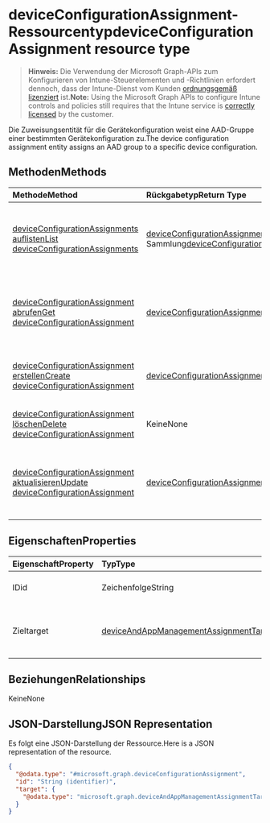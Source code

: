 # <a name="deviceconfigurationassignment-resource-type"></a><span data-ttu-id="33eb2-101">deviceConfigurationAssignment-Ressourcentyp</span><span class="sxs-lookup"><span data-stu-id="33eb2-101">deviceConfigurationAssignment resource type</span></span>

> <span data-ttu-id="33eb2-102">**Hinweis:** Die Verwendung der Microsoft Graph-APIs zum Konfigurieren von Intune-Steuerelementen und -Richtlinien erfordert dennoch, dass der Intune-Dienst vom Kunden [ordnungsgemäß lizenziert](https://go.microsoft.com/fwlink/?linkid=839381) ist.</span><span class="sxs-lookup"><span data-stu-id="33eb2-102">**Note:** Using the Microsoft Graph APIs to configure Intune controls and policies still requires that the Intune service is [correctly licensed](https://go.microsoft.com/fwlink/?linkid=839381) by the customer.</span></span>

<span data-ttu-id="33eb2-103">Die Zuweisungsentität für die Gerätekonfiguration weist eine AAD-Gruppe einer bestimmten Gerätekonfiguration zu.</span><span class="sxs-lookup"><span data-stu-id="33eb2-103">The device configuration assignment entity assigns an AAD group to a specific device configuration.</span></span>
## <a name="methods"></a><span data-ttu-id="33eb2-104">Methoden</span><span class="sxs-lookup"><span data-stu-id="33eb2-104">Methods</span></span>
|<span data-ttu-id="33eb2-105">Methode</span><span class="sxs-lookup"><span data-stu-id="33eb2-105">Method</span></span>|<span data-ttu-id="33eb2-106">Rückgabetyp</span><span class="sxs-lookup"><span data-stu-id="33eb2-106">Return Type</span></span>|<span data-ttu-id="33eb2-107">Beschreibung</span><span class="sxs-lookup"><span data-stu-id="33eb2-107">Description</span></span>|
|:---|:---|:---|
|[<span data-ttu-id="33eb2-108">deviceConfigurationAssignments auflisten</span><span class="sxs-lookup"><span data-stu-id="33eb2-108">List deviceConfigurationAssignments</span></span>](../api/intune_deviceconfig_deviceconfigurationassignment_list.md)|<span data-ttu-id="33eb2-109">[deviceConfigurationAssignment](../resources/intune_deviceconfig_deviceconfigurationassignment.md)-Sammlung</span><span class="sxs-lookup"><span data-stu-id="33eb2-109">[deviceConfigurationAssignment](../resources/intune_deviceconfig_deviceconfigurationassignment.md) collection</span></span>|<span data-ttu-id="33eb2-110">Auflisten von Eigenschaften und Beziehungen der [deviceConfigurationAssignment](../resources/intune_deviceconfig_deviceconfigurationassignment.md)-Objekte.</span><span class="sxs-lookup"><span data-stu-id="33eb2-110">List properties and relationships of the [deviceConfigurationAssignment](../resources/intune_deviceconfig_deviceconfigurationassignment.md) objects.</span></span>|
|[<span data-ttu-id="33eb2-111">deviceConfigurationAssignment abrufen</span><span class="sxs-lookup"><span data-stu-id="33eb2-111">Get deviceConfigurationAssignment</span></span>](../api/intune_deviceconfig_deviceconfigurationassignment_get.md)|[<span data-ttu-id="33eb2-112">deviceConfigurationAssignment</span><span class="sxs-lookup"><span data-stu-id="33eb2-112">deviceConfigurationAssignment</span></span>](../resources/intune_deviceconfig_deviceconfigurationassignment.md)|<span data-ttu-id="33eb2-113">Lesen von Eigenschaften und Beziehungen des [deviceConfigurationAssignment](../resources/intune_deviceconfig_deviceconfigurationassignment.md)-Objekts.</span><span class="sxs-lookup"><span data-stu-id="33eb2-113">Read properties and relationships of the [deviceConfigurationAssignment](../resources/intune_deviceconfig_deviceconfigurationassignment.md) object.</span></span>|
|[<span data-ttu-id="33eb2-114">deviceConfigurationAssignment erstellen</span><span class="sxs-lookup"><span data-stu-id="33eb2-114">Create deviceConfigurationAssignment</span></span>](../api/intune_deviceconfig_deviceconfigurationassignment_create.md)|[<span data-ttu-id="33eb2-115">deviceConfigurationAssignment</span><span class="sxs-lookup"><span data-stu-id="33eb2-115">deviceConfigurationAssignment</span></span>](../resources/intune_deviceconfig_deviceconfigurationassignment.md)|<span data-ttu-id="33eb2-116">Erstellen eines neuen [deviceConfigurationAssignment](../resources/intune_deviceconfig_deviceconfigurationassignment.md)-Objekts.</span><span class="sxs-lookup"><span data-stu-id="33eb2-116">Create a new [deviceConfigurationAssignment](../resources/intune_deviceconfig_deviceconfigurationassignment.md) object.</span></span>|
|[<span data-ttu-id="33eb2-117">deviceConfigurationAssignment löschen</span><span class="sxs-lookup"><span data-stu-id="33eb2-117">Delete deviceConfigurationAssignment</span></span>](../api/intune_deviceconfig_deviceconfigurationassignment_delete.md)|<span data-ttu-id="33eb2-118">Keine</span><span class="sxs-lookup"><span data-stu-id="33eb2-118">None</span></span>|<span data-ttu-id="33eb2-119">Löscht ein [deviceConfigurationAssignment](../resources/intune_deviceconfig_deviceconfigurationassignment.md)-Objekt.</span><span class="sxs-lookup"><span data-stu-id="33eb2-119">Deletes a [deviceConfigurationAssignment](../resources/intune_deviceconfig_deviceconfigurationassignment.md).</span></span>|
|[<span data-ttu-id="33eb2-120">deviceConfigurationAssignment aktualisieren</span><span class="sxs-lookup"><span data-stu-id="33eb2-120">Update deviceConfigurationAssignment</span></span>](../api/intune_deviceconfig_deviceconfigurationassignment_update.md)|[<span data-ttu-id="33eb2-121">deviceConfigurationAssignment</span><span class="sxs-lookup"><span data-stu-id="33eb2-121">deviceConfigurationAssignment</span></span>](../resources/intune_deviceconfig_deviceconfigurationassignment.md)|<span data-ttu-id="33eb2-122">Aktualisieren der Eigenschaften eines [deviceConfigurationAssignment](../resources/intune_deviceconfig_deviceconfigurationassignment.md)-Objekts.</span><span class="sxs-lookup"><span data-stu-id="33eb2-122">Update the properties of a [deviceConfigurationAssignment](../resources/intune_deviceconfig_deviceconfigurationassignment.md) object.</span></span>|

## <a name="properties"></a><span data-ttu-id="33eb2-123">Eigenschaften</span><span class="sxs-lookup"><span data-stu-id="33eb2-123">Properties</span></span>
|<span data-ttu-id="33eb2-124">Eigenschaft</span><span class="sxs-lookup"><span data-stu-id="33eb2-124">Property</span></span>|<span data-ttu-id="33eb2-125">Typ</span><span class="sxs-lookup"><span data-stu-id="33eb2-125">Type</span></span>|<span data-ttu-id="33eb2-126">Beschreibung</span><span class="sxs-lookup"><span data-stu-id="33eb2-126">Description</span></span>|
|:---|:---|:---|
|<span data-ttu-id="33eb2-127">ID</span><span class="sxs-lookup"><span data-stu-id="33eb2-127">id</span></span>|<span data-ttu-id="33eb2-128">Zeichenfolge</span><span class="sxs-lookup"><span data-stu-id="33eb2-128">String</span></span>|<span data-ttu-id="33eb2-129">Schlüssel der Zuweisung</span><span class="sxs-lookup"><span data-stu-id="33eb2-129">The key of the assignment.</span></span>|
|<span data-ttu-id="33eb2-130">Ziel</span><span class="sxs-lookup"><span data-stu-id="33eb2-130">target</span></span>|[<span data-ttu-id="33eb2-131">deviceAndAppManagementAssignmentTarget</span><span class="sxs-lookup"><span data-stu-id="33eb2-131">deviceAndAppManagementAssignmentTarget</span></span>](../resources/intune_shared_deviceandappmanagementassignmenttarget.md)|<span data-ttu-id="33eb2-132">Das Zuweisungsziel für die Gerätekonfiguration.</span><span class="sxs-lookup"><span data-stu-id="33eb2-132">The assignment target for the device configuration.</span></span>|

## <a name="relationships"></a><span data-ttu-id="33eb2-133">Beziehungen</span><span class="sxs-lookup"><span data-stu-id="33eb2-133">Relationships</span></span>
<span data-ttu-id="33eb2-134">Keine</span><span class="sxs-lookup"><span data-stu-id="33eb2-134">None</span></span>
## <a name="json-representation"></a><span data-ttu-id="33eb2-135">JSON-Darstellung</span><span class="sxs-lookup"><span data-stu-id="33eb2-135">JSON Representation</span></span>
<span data-ttu-id="33eb2-136">Es folgt eine JSON-Darstellung der Ressource.</span><span class="sxs-lookup"><span data-stu-id="33eb2-136">Here is a JSON representation of the resource.</span></span>
<!--{
  "blockType": "resource",
  "baseType": "microsoft.graph.entity",
  "keyProperty": "id",
  "@odata.type": "microsoft.graph.deviceConfigurationAssignment"
}-->
``` json
{
  "@odata.type": "#microsoft.graph.deviceConfigurationAssignment",
  "id": "String (identifier)",
  "target": {
    "@odata.type": "microsoft.graph.deviceAndAppManagementAssignmentTarget"
  }
}
```








